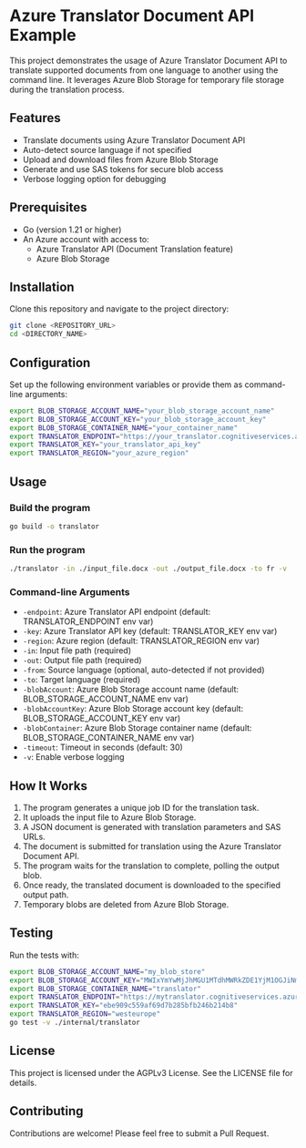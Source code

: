 # Azure Translator Document API Example

This project demonstrates the usage of Azure Translator Document API to translate supported documents from one language to another using the command line. It leverages Azure Blob Storage for temporary file storage during the translation process.

## Features

- Translate documents using Azure Translator Document API
- Auto-detect source language if not specified
- Upload and download files from Azure Blob Storage
- Generate and use SAS tokens for secure blob access
- Verbose logging option for debugging

## Prerequisites

- Go (version 1.21 or higher)
- An Azure account with access to:
  - Azure Translator API (Document Translation feature)
  - Azure Blob Storage

## Installation

Clone this repository and navigate to the project directory:

```sh
git clone <REPOSITORY_URL>
cd <DIRECTORY_NAME>
```

## Configuration

Set up the following environment variables or provide them as command-line arguments:

```bash
export BLOB_STORAGE_ACCOUNT_NAME="your_blob_storage_account_name"
export BLOB_STORAGE_ACCOUNT_KEY="your_blob_storage_account_key"
export BLOB_STORAGE_CONTAINER_NAME="your_container_name"
export TRANSLATOR_ENDPOINT="https://your_translator.cognitiveservices.azure.com/"
export TRANSLATOR_KEY="your_translator_api_key"
export TRANSLATOR_REGION="your_azure_region"
```

## Usage

### Build the program

```sh
go build -o translator
```

### Run the program

```sh
./translator -in ./input_file.docx -out ./output_file.docx -to fr -v
```

### Command-line Arguments

- `-endpoint`: Azure Translator API endpoint (default: TRANSLATOR_ENDPOINT env var)
- `-key`: Azure Translator API key (default: TRANSLATOR_KEY env var)
- `-region`: Azure region (default: TRANSLATOR_REGION env var)
- `-in`: Input file path (required)
- `-out`: Output file path (required)
- `-from`: Source language (optional, auto-detected if not provided)
- `-to`: Target language (required)
- `-blobAccount`: Azure Blob Storage account name (default: BLOB_STORAGE_ACCOUNT_NAME env var)
- `-blobAccountKey`: Azure Blob Storage account key (default: BLOB_STORAGE_ACCOUNT_KEY env var)
- `-blobContainer`: Azure Blob Storage container name (default: BLOB_STORAGE_CONTAINER_NAME env var)
- `-timeout`: Timeout in seconds (default: 30)
- `-v`: Enable verbose logging

## How It Works

1. The program generates a unique job ID for the translation task.
2. It uploads the input file to Azure Blob Storage.
3. A JSON document is generated with translation parameters and SAS URLs.
4. The document is submitted for translation using the Azure Translator Document API.
5. The program waits for the translation to complete, polling the output blob.
6. Once ready, the translated document is downloaded to the specified output path.
7. Temporary blobs are deleted from Azure Blob Storage.

## Testing

Run the tests with:

```bash
export BLOB_STORAGE_ACCOUNT_NAME="my_blob_store"
export BLOB_STORAGE_ACCOUNT_KEY="MWIxYmYwMjJhMGU1MTdhMWRkZDE1YjM1OGJiNmIzOTIyYjc5MWRhNzViZTBmNTQzMTYxNWM4NWMwM2JiY2M1Ngo="
export BLOB_STORAGE_CONTAINER_NAME="translator"
export TRANSLATOR_ENDPOINT="https://mytranslator.cognitiveservices.azure.com/"
export TRANSLATOR_KEY="ebe909c559af69d7b285bfb246b214b8"
export TRANSLATOR_REGION="westeurope"
go test -v ./internal/translator
```

## License

This project is licensed under the AGPLv3 License. See the LICENSE file for details.

## Contributing

Contributions are welcome! Please feel free to submit a Pull Request.